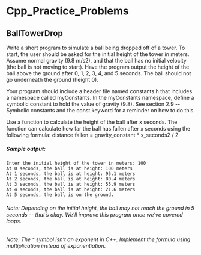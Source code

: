 # Cpp_Practice_Problems

## BallTowerDrop

Write a short program to simulate a ball being dropped off of a tower. To start, the user should be asked for the initial height of the tower in meters. Assume normal gravity (9.8 m/s2), and that the ball has no initial velocity (the ball is not moving to start). Have the program output the height of the ball above the ground after 0, 1, 2, 3, 4, and 5 seconds. The ball should not go underneath the ground (height 0).

Your program should include a header file named constants.h that includes a namespace called myConstants. In the myConstants namespace, define a symbolic constant to hold the value of gravity (9.8). See section 2.9 -- Symbolic constants and the const keyword for a reminder on how to do this.

Use a function to calculate the height of the ball after x seconds. The function can calculate how far the ball has fallen after x seconds using the following formula: distance fallen = gravity_constant * x_seconds2 / 2

##### Sample output:

```
Enter the initial height of the tower in meters: 100
At 0 seconds, the ball is at height: 100 meters
At 1 seconds, the ball is at height: 95.1 meters
At 2 seconds, the ball is at height: 80.4 meters
At 3 seconds, the ball is at height: 55.9 meters
At 4 seconds, the ball is at height: 21.6 meters
At 5 seconds, the ball is on the ground.
```

###### Note: Depending on the initial height, the ball may not reach the ground in 5 seconds -- that’s okay. We’ll improve this program once we’ve covered loops.
###### Note: The ^ symbol isn’t an exponent in C++. Implement the formula using multiplication instead of exponentiation.
